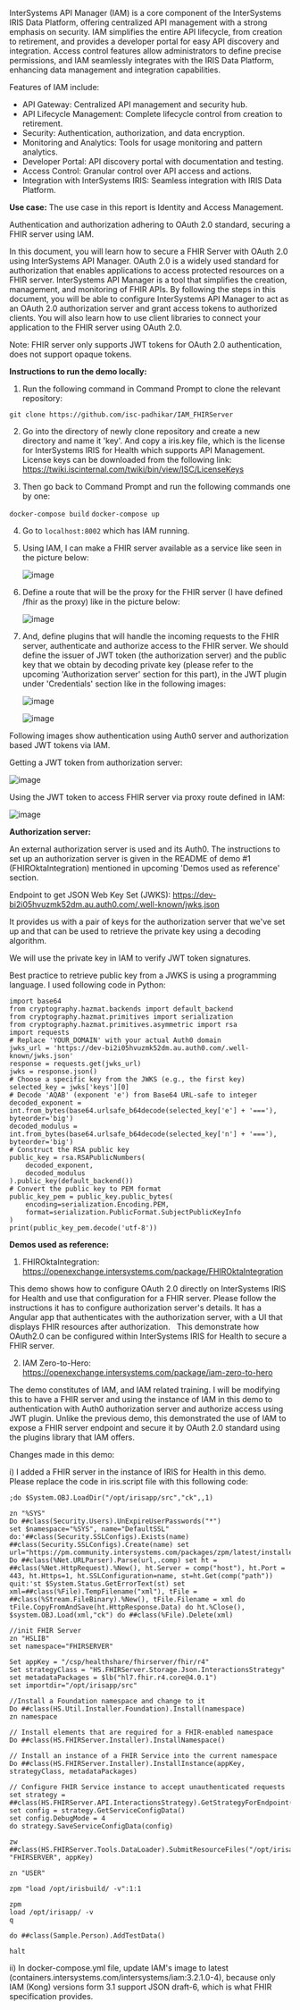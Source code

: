 InterSystems API Manager (IAM) is a core component of the InterSystems IRIS Data Platform, offering centralized API management with a strong emphasis on security. IAM simplifies the entire API lifecycle, from creation to retirement, and provides a developer portal for easy API discovery and integration. Access control features allow administrators to define precise permissions, and IAM seamlessly integrates with the IRIS Data Platform, enhancing data management and integration capabilities.

Features of IAM include:
- API Gateway: Centralized API management and security hub.
- API Lifecycle Management: Complete lifecycle control from creation to retirement.
- Security: Authentication, authorization, and data encryption.
- Monitoring and Analytics: Tools for usage monitoring and pattern analytics.
- Developer Portal: API discovery portal with documentation and testing.
- Access Control: Granular control over API access and actions.
- Integration with InterSystems IRIS: Seamless integration with IRIS Data Platform.

**Use case:** The use case in this report is Identity and Access Management.

Authentication and authorization adhering to OAuth 2.0 standard, securing a FHIR server using IAM.

In this document, you will learn how to secure a FHIR Server with OAuth 2.0 using InterSystems API Manager. OAuth 2.0 is a widely used standard for authorization that enables applications to access protected resources on a FHIR server. InterSystems API Manager is a tool that simplifies the creation, management, and monitoring of FHIR APIs. By following the steps in this document, you will be able to configure InterSystems API Manager to act as an OAuth 2.0 authorization server and grant access tokens to authorized clients. You will also learn how to use client libraries to connect your application to the FHIR server using OAuth 2.0.

Note: FHIR server only supports JWT tokens for OAuth 2.0 authentication, does not support opaque tokens.

**Instructions to run the demo locally:**
1. Run the following command in Command Prompt to clone the relevant repository:

```git clone https://github.com/isc-padhikar/IAM_FHIRServer```

2. Go into the directory of newly clone repository and create a new directory and name it 'key'. And copy a iris.key file, which is the license for InterSystems IRIS for Health which supports API Management. License keys can be downloaded from the following link: https://twiki.iscinternal.com/twiki/bin/view/ISC/LicenseKeys

3. Then go back to Command Prompt and run the following commands one by one:

```docker-compose build```
```docker-compose up```

4. Go to ```localhost:8002``` which has IAM running.

5. Using IAM, I can make a FHIR server available as a service like seen in the picture below:
   
    ![image](https://github.com/isc-padhikar/IAM_FHIRServer/assets/98080918/58657645-1bcf-498f-8505-74fdd8fdf3c3)

6. Define a route that will be the proxy for the FHIR server (I have defined /fhir as the proxy) like in the picture below:
   
    ![image](https://github.com/isc-padhikar/IAM_FHIRServer/assets/98080918/f55f571e-a313-4b6d-adbd-c51f2728b8ac)

7. And, define plugins that will handle the incoming requests to the FHIR server, authenticate and authorize access to the FHIR server. We should define the issuer of JWT token (the authorization server) and the public key that we obtain by decoding private key (please refer to the upcoming 'Authorization server' section for this part), in the JWT plugin under 'Credentials' section like in the following images:
   
    ![image](https://github.com/isc-padhikar/IAM_FHIRServer/assets/98080918/fbcfb19c-ccdb-4b69-b692-066073365dd1)

   ![image](https://github.com/isc-padhikar/IAM_FHIRServer/assets/98080918/cb5ea7b8-2878-4d60-9293-ebf3f36e5f7a)


Following images show authentication using Auth0 server and authorization based JWT tokens via IAM.

Getting a JWT token from authorization server:

![image](https://github.com/isc-padhikar/IAM_FHIRServer/assets/98080918/43d555eb-1ba2-4569-8c9e-523634e4dc7f)

Using the JWT token to access FHIR server via proxy route defined in IAM:

![image](https://github.com/isc-padhikar/IAM_FHIRServer/assets/98080918/8f4152f2-f195-4756-84bd-0be8895a5b36)

**Authorization server:**

An external authorization server is used and its Auth0. The instructions to set up an authorization server is given in the README of demo #1 (FHIROktaIntegration) mentioned in upcoming 'Demos used as reference' section.

Endpoint to get JSON Web Key Set (JWKS): https://dev-bi2i05hvuzmk52dm.au.auth0.com/.well-known/jwks.json

It provides us with a pair of keys for the authorization server that we've set up and that can be used to retrieve the private key using a decoding algorithm.

We will use the private key in IAM to verify JWT token signatures.

Best practice to retrieve public key from a JWKS is using a programming language. I used following code in Python:
```
import base64
from cryptography.hazmat.backends import default_backend
from cryptography.hazmat.primitives import serialization
from cryptography.hazmat.primitives.asymmetric import rsa
import requests
# Replace 'YOUR_DOMAIN' with your actual Auth0 domain
jwks_url = 'https://dev-bi2i05hvuzmk52dm.au.auth0.com/.well-known/jwks.json'
response = requests.get(jwks_url)
jwks = response.json()
# Choose a specific key from the JWKS (e.g., the first key)
selected_key = jwks['keys'][0]
# Decode 'AQAB' (exponent 'e') from Base64 URL-safe to integer
decoded_exponent = int.from_bytes(base64.urlsafe_b64decode(selected_key['e'] + '==='), byteorder='big')
decoded_modulus = int.from_bytes(base64.urlsafe_b64decode(selected_key['n'] + '==='), byteorder='big')
# Construct the RSA public key
public_key = rsa.RSAPublicNumbers(
    decoded_exponent,
    decoded_modulus
).public_key(default_backend())
# Convert the public key to PEM format
public_key_pem = public_key.public_bytes(
    encoding=serialization.Encoding.PEM,
    format=serialization.PublicFormat.SubjectPublicKeyInfo
)
print(public_key_pem.decode('utf-8'))
```
**Demos used as reference:**
1. FHIROktaIntegration: https://openexchange.intersystems.com/package/FHIROktaIntegration

This demo shows how to configure OAuth 2.0 directly on InterSystems IRIS for Health and use that configuration for a FHIR server. Please follow the instructions it has to configure authorization server's details. 
It has a Angular app that authenticates with the authorization server, with a UI that displays FHIR resources after authorization.
 
This demonstrate how OAuth2.0 can be configured within InterSystems IRIS for Health to secure a FHIR server.

2. IAM Zero-to-Hero: https://openexchange.intersystems.com/package/iam-zero-to-hero

The demo constitutes of IAM, and IAM related training. I will be modifying this to have a FHIR server and using the instance of IAM in this demo to authentication with Auth0 authorization server and authorize access using JWT plugin.
Unlike the previous demo, this demonstrated the use of IAM to expose a FHIR server endpoint and secure it by OAuth 2.0 standard using the plugins library that IAM offers.

Changes made in this demo:

i) I added a FHIR server in the instance of IRIS for Health in this demo. Please replace the code in iris.script file with this following code:
```
;do $System.OBJ.LoadDir("/opt/irisapp/src","ck",,1)

zn "%SYS"
Do ##class(Security.Users).UnExpireUserPasswords("*")
set $namespace="%SYS", name="DefaultSSL" do:'##class(Security.SSLConfigs).Exists(name) ##class(Security.SSLConfigs).Create(name) set url="https://pm.community.intersystems.com/packages/zpm/latest/installer" Do ##class(%Net.URLParser).Parse(url,.comp) set ht = ##class(%Net.HttpRequest).%New(), ht.Server = comp("host"), ht.Port = 443, ht.Https=1, ht.SSLConfiguration=name, st=ht.Get(comp("path")) quit:'st $System.Status.GetErrorText(st) set xml=##class(%File).TempFilename("xml"), tFile = ##class(%Stream.FileBinary).%New(), tFile.Filename = xml do tFile.CopyFromAndSave(ht.HttpResponse.Data) do ht.%Close(), $system.OBJ.Load(xml,"ck") do ##class(%File).Delete(xml)

//init FHIR Server
zn "HSLIB"
set namespace="FHIRSERVER"

Set appKey = "/csp/healthshare/fhirserver/fhir/r4"
Set strategyClass = "HS.FHIRServer.Storage.Json.InteractionsStrategy"
set metadataPackages = $lb("hl7.fhir.r4.core@4.0.1")
set importdir="/opt/irisapp/src"

//Install a Foundation namespace and change to it
Do ##class(HS.Util.Installer.Foundation).Install(namespace)
zn namespace

// Install elements that are required for a FHIR-enabled namespace
Do ##class(HS.FHIRServer.Installer).InstallNamespace()

// Install an instance of a FHIR Service into the current namespace
Do ##class(HS.FHIRServer.Installer).InstallInstance(appKey, strategyClass, metadataPackages)

// Configure FHIR Service instance to accept unauthenticated requests
set strategy = ##class(HS.FHIRServer.API.InteractionsStrategy).GetStrategyForEndpoint(appKey)
set config = strategy.GetServiceConfigData()
set config.DebugMode = 4
do strategy.SaveServiceConfigData(config)

zw ##class(HS.FHIRServer.Tools.DataLoader).SubmitResourceFiles("/opt/irisapp/fhirdata/", "FHIRSERVER", appKey)

zn "USER"

zpm "load /opt/irisbuild/ -v":1:1

zpm 
load /opt/irisapp/ -v
q

do ##class(Sample.Person).AddTestData()

halt
```


ii) In docker-compose.yml file, update IAM's image to latest (containers.intersystems.com/intersystems/iam:3.2.1.0-4), because only IAM (Kong) versions form 3.1 support JSON draft-6, which is what FHIR specification provides.
